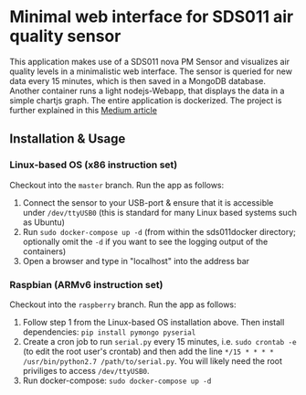 # Minimal web interface for SDS011 air quality sensor
This application makes use of a SDS011 nova PM Sensor and visualizes air quality levels in a minimalistic web interface. The sensor is queried for new data every 15 minutes, which is then saved in a MongoDB database. Another container runs a light nodejs-Webapp, that displays the data in a simple chartjs graph. The entire application is dockerized. The project is further explained in this [Medium article](https://medium.com/@seandlg/building-a-dockerized-minimal-web-interface-for-a-sds011-air-quality-sensor-ab1ea7467e64 "Building a dockerized minimal web interface for a SDS011 air quality sensor")

## Installation & Usage
### Linux-based OS (x86 instruction set)
Checkout into the `master` branch. Run the app as follows:
1) Connect the sensor to your USB-port & ensure that it is accessible under `/dev/ttyUSB0` (this is standard for many Linux based systems such as Ubuntu)
2) Run `sudo docker-compose up -d` (from within the sds011docker directory; optionally omit the `-d` if you want to see the logging output of the containers)
3) Open a browser and type in "localhost" into the address bar
### Raspbian (ARMv6 instruction set)
Checkout into the `raspberry` branch. Run the app as follows:
1) Follow step 1 from the Linux-based OS installation above. Then install dependencies: `pip install pymongo pyserial`
2) Create a cron job to run `serial.py` every 15 minutes, i.e. `sudo crontab -e` (to edit the root user's crontab) and then add the line `*/15 * * * * /usr/bin/python2.7 /path/to/serial.py`. You will likely need the root priviliges to access `/dev/ttyUSB0`.
3) Run docker-compose: `sudo docker-compose up -d`
